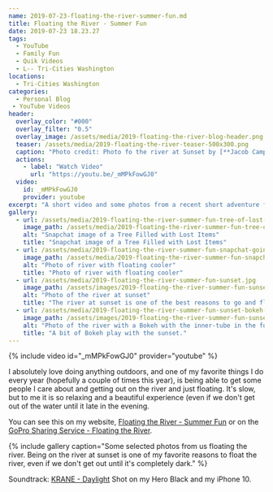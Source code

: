 ```yaml
---
name: 2019-07-23-floating-the-river-summer-fun.md
title: Floating the River - Summer Fun
date: 2019-07-23 18.23.27
tags:
  - YouTube
  - Family Fun
  - Quik Videos
  - L-- Tri-Cities Washington
locations: 
  - Tri-Cities Washington
categories:
  - Personal Blog
 - YouTube Videos
header:
  overlay_color: "#000"
  overlay_filter: "0.5"
  overlay_image: /assets/media/2019-floating-the-river-blog-header.png
  teaser: /assets/media/2019-floating-the-river-teaser-500x300.png
  caption: "Photo credit: Photo fo the river at Sunset by [**Jacob Campbell**](/contact) while on floating."
  actions:
    - label: "Watch Video"
      url: "https://youtu.be/_mMPkFowGJ0"
  video:
    id: _mMPkFowGJ0
    provider: youtube
excerpt: "A short video and some photos from a recent short adventure floating down the river."
gallery:
  - url: /assets/media/2019-floating-the-river-summer-fun-tree-of-lost-items-snapchat.jpg
    image_path: /assets/media/2019-floating-the-river-summer-fun-tree-of-lost-items-snapchat.jpg
    alt: "Snapchat image of a Tree Filled with Lost Items"
    title: "Snapchat image of a Tree Filled with Lost Items"
  - url: /assets/media/2019-floating-the-river-summer-fun-snapchat-going-floating.jpg
    image_path: /assets/media/2019-floating-the-river-summer-fun-snapchat-going-floating.jpg
    alt: "Photo of river with floating cooler"
    title: "Photo of river with floating cooler"
  - url: /assets/media/2019-floating-the-river-summer-fun-sunset.jpg
    image_path: /assets/images/2019-floating-the-river-summer-fun-sunset.jpg
    alt: "Photo of the river at sunset"
    title: "The river at sunset is one of the best reasons to go and float the river."
  - url: /assets/media/2019-floating-the-river-summer-fun-sunset-bokeh-inner-tube.jpg
    image_path: /assets/images/2019-floating-the-river-summer-fun-sunset-bokeh-inner-tube.jpg
    alt: "Photo of the river with a Bokeh with the inner-tube in the foreground"
    title: "A bit of Bokeh play with the sunset."
---
```


{% include video id="_mMPkFowGJ0" provider="youtube" %}

I absolutely love doing anything outdoors, and one of my favorite things I do every year (hopefully a couple of times this year), is being able to get some people I care about and getting out on the river and just floating. It's slow, but to me it is so relaxing and a beautiful experience (even if we don't get out of the water until it late in the evening.

You can see this on my website, [Floating the River - Summer Fun](https://jacobrcampbell.com/2019/07/floating-the-river-summer-fun) or on the [GoPro Sharing Service - Floating the River](https://gopro.com/v/7a9DrBpVRJkg6).

{% include gallery caption="Some selected photos from us floating the river. Being on the river at sunset is one of my favorite reasons to float the river, even if we don't get out until it's completely dark." %}

Soundtrack: [KRANE - Daylight](https://kranemusic.com)
Shot on my Hero Black and my iPhone 10.





